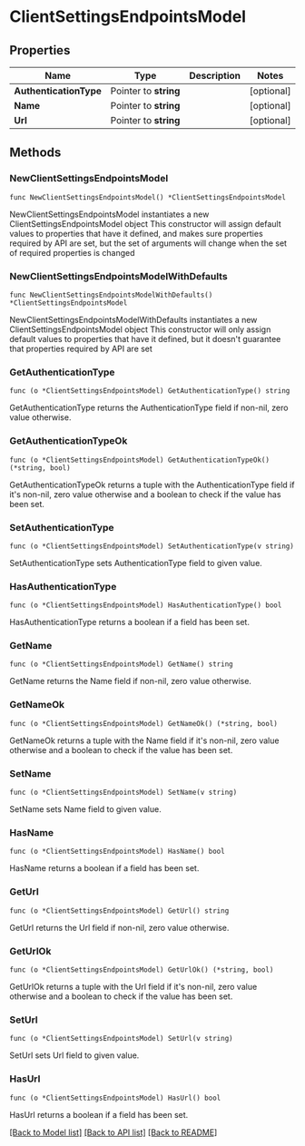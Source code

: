 # ClientSettingsEndpointsModel

## Properties

Name | Type | Description | Notes
------------ | ------------- | ------------- | -------------
**AuthenticationType** | Pointer to **string** |  | [optional] 
**Name** | Pointer to **string** |  | [optional] 
**Url** | Pointer to **string** |  | [optional] 

## Methods

### NewClientSettingsEndpointsModel

`func NewClientSettingsEndpointsModel() *ClientSettingsEndpointsModel`

NewClientSettingsEndpointsModel instantiates a new ClientSettingsEndpointsModel object
This constructor will assign default values to properties that have it defined,
and makes sure properties required by API are set, but the set of arguments
will change when the set of required properties is changed

### NewClientSettingsEndpointsModelWithDefaults

`func NewClientSettingsEndpointsModelWithDefaults() *ClientSettingsEndpointsModel`

NewClientSettingsEndpointsModelWithDefaults instantiates a new ClientSettingsEndpointsModel object
This constructor will only assign default values to properties that have it defined,
but it doesn't guarantee that properties required by API are set

### GetAuthenticationType

`func (o *ClientSettingsEndpointsModel) GetAuthenticationType() string`

GetAuthenticationType returns the AuthenticationType field if non-nil, zero value otherwise.

### GetAuthenticationTypeOk

`func (o *ClientSettingsEndpointsModel) GetAuthenticationTypeOk() (*string, bool)`

GetAuthenticationTypeOk returns a tuple with the AuthenticationType field if it's non-nil, zero value otherwise
and a boolean to check if the value has been set.

### SetAuthenticationType

`func (o *ClientSettingsEndpointsModel) SetAuthenticationType(v string)`

SetAuthenticationType sets AuthenticationType field to given value.

### HasAuthenticationType

`func (o *ClientSettingsEndpointsModel) HasAuthenticationType() bool`

HasAuthenticationType returns a boolean if a field has been set.

### GetName

`func (o *ClientSettingsEndpointsModel) GetName() string`

GetName returns the Name field if non-nil, zero value otherwise.

### GetNameOk

`func (o *ClientSettingsEndpointsModel) GetNameOk() (*string, bool)`

GetNameOk returns a tuple with the Name field if it's non-nil, zero value otherwise
and a boolean to check if the value has been set.

### SetName

`func (o *ClientSettingsEndpointsModel) SetName(v string)`

SetName sets Name field to given value.

### HasName

`func (o *ClientSettingsEndpointsModel) HasName() bool`

HasName returns a boolean if a field has been set.

### GetUrl

`func (o *ClientSettingsEndpointsModel) GetUrl() string`

GetUrl returns the Url field if non-nil, zero value otherwise.

### GetUrlOk

`func (o *ClientSettingsEndpointsModel) GetUrlOk() (*string, bool)`

GetUrlOk returns a tuple with the Url field if it's non-nil, zero value otherwise
and a boolean to check if the value has been set.

### SetUrl

`func (o *ClientSettingsEndpointsModel) SetUrl(v string)`

SetUrl sets Url field to given value.

### HasUrl

`func (o *ClientSettingsEndpointsModel) HasUrl() bool`

HasUrl returns a boolean if a field has been set.


[[Back to Model list]](../README.md#documentation-for-models) [[Back to API list]](../README.md#documentation-for-api-endpoints) [[Back to README]](../README.md)


